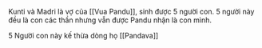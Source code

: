 Kunti và Madri là vợ của [[Vua Pandu]], sinh được 5 người con. 5 người này đều là con các thần nhưng vẫn được Pandu nhận là con mình.

5 Người con này kế thừa dòng họ [[Pandava]]
